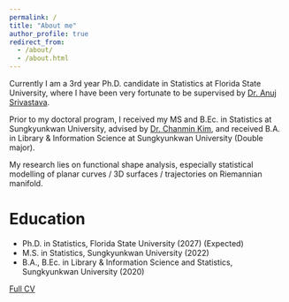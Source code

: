 ```yaml
---
permalink: /
title: "About me"
author_profile: true
redirect_from: 
  - /about/
  - /about.html
---
```


Currently I am a 3rd year Ph.D. candidate in Statistics at Florida State University, where I have been very fortunate to be supervised by [Dr. Anuj Srivastava](https://anujsrivastava.com).

Prior to my doctoral program, I received my MS and B.Ec. in Statistics at Sungkyunkwan University, advised by [Dr. Chanmin Kim](https://lit777.github.io), and received B.A. in Library & Information Science at Sungkyunkwan University (Double major).

My research lies on functional shape analysis, especially statistical modelling of planar curves / 3D surfaces / trajectories on Riemannian manifold.


Education
======
* Ph.D. in Statistics, Florida State University (2027) (Expected)
* M.S. in Statistics, Sungkyunkwan University (2022)
* B.A., B.Ec. in Library & Information Science and Statistics, Sungkyunkwan University (2020)

<a href="https://kdyswim.github.io/files/CV_Doyoung_Kim.pdf" target="_blank">Full CV</a>
